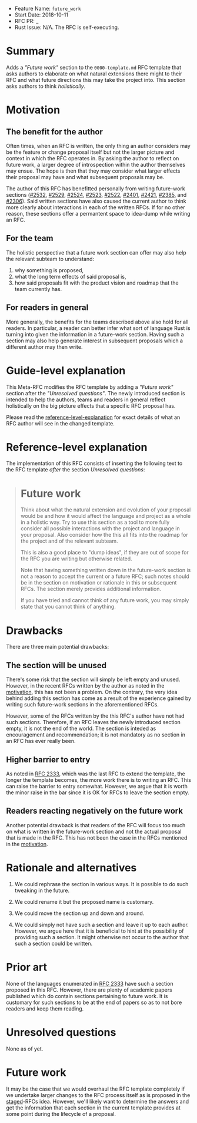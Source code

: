 - Feature Name: `future_work`
- Start Date: 2018-10-11
- RFC PR: _
- Rust Issue: N/A. The RFC is self-executing.

# Summary
[summary]: #summary

Adds a *"Future work"* section to the `0000-template.md` RFC template that
asks authors to elaborate on what natural extensions there might to their
RFC and what future directions this may take the project into.
This section asks authors to think *holistically*.

# Motivation
[motivation]: #motivation

## The benefit for the author

Often times, when an RFC is written, the only thing an author considers
may be the feature or change proposal itself but not the larger picture
and context in which the RFC operates in. By asking the author to reflect
on future work, a larger degree of introspection within the author themselves
may ensue. The hope is then that they may consider what larger effects
their proposal may have and what subsequent proposals may be.

[#2532]: https://github.com/Centril/rfcs/blob/rfc/assoc-default-groups/text/0000-assoc-default-groups.md#future-work
[#2529]: https://github.com/Centril/rfcs/blob/rfc/hidden-impls/text/0000-hidden-impls.md#future-work-1
[#2524]: https://github.com/Centril/rfcs/blob/rfc/inferred-type-aliases/text/0000-inferred-type-aliases.md#possible-future-work
[#2523]: https://github.com/Centril/rfcs/blob/rfc/cfg-path-version/text/0000-cfg-path-version.md#possible-future-work
[#2522]: https://github.com/Centril/rfcs/blob/rfc/generalized-type-ascription/text/0000-generalized-type-ascription.md#possible-future-work
[#2401]: https://github.com/Centril/rfcs/blob/rfc/mut-pattern-shorthand/text/0000-mut-pattern-shorthand.md#future-work
[#2421]: https://github.com/rust-lang/rfcs/blob/master/text/2421-unreservations-2018.md#possible-future-unreservations
[#2385]: https://github.com/Centril/rfcs/blob/rfc/implied-derive/text/0000-implied-derive.md#future-work
[#2306]: https://github.com/rust-lang/rfcs/blob/master/text/2306-convert-id.md#possible-future-work

The author of this RFC has benefitted personally from writing future-work
sections ([#2532], [#2529], [#2524], [#2523], [#2522], [#2401], [#2421],
[#2385], and [#2306]). Said written sections have also caused the current
author to think more clearly about interactions in each of the written RFCs.
If for no other reason, these sections offer a permantent space to idea-dump
while writing an RFC.

## For the team

The holistic perspective that a future work section can offer may also
help the relevant subteam to understand:

1. why something is proposed,
2. what the long term effects of said proposal is,
4. how said proposals fit with the product vision and roadmap that the team
   currently has.

## For readers in general

More generally, the benefits for the teams described above also hold for
all readers. In particular, a reader can better infer what sort of language
Rust is turning into given the information in a future-work section.
Having such a section may also help generate interest in subsequent proposals
which a different author may then write.

# Guide-level explanation
[guide-level-explanation]: #guide-level-explanation

This Meta-RFC modifies the RFC template by adding a *"Future work"* section
after the *"Unresolved questions"*. The newly introduced section is intended
to help the authors, teams and readers in general reflect holistically on
the big picture effects that a specific RFC proposal has.

Please read the [reference-level-explanation] for exact details of what an
RFC author will see in the changed template.

# Reference-level explanation
[reference-level-explanation]: #reference-level-explanation

The implementation of this RFC consists of inserting the following text to the
RFC template *after* the section *Unresolved questions*:

> # Future work
>
> Think about what the natural extension and evolution of your proposal would
> be and how it would affect the language and project as a whole in a holistic
> way. Try to use this section as a tool to more fully consider all possible
> interactions with the project and language in your proposal.
> Also consider how the this all fits into the roadmap for the project
> and of the relevant subteam.
>
> This is also a good place to "dump ideas", if they are out of scope for the
> RFC you are writing but otherwise related.
>
> Note that having something written down in the future-work section is not
> a reason to accept the current or a future RFC; such notes should be in the
> section on motivation or rationale in this or subsequent RFCs.
> The section merely provides additional information.
>
> If you have tried and cannot think of any future work, you may simply state
> that you cannot think of anything.

# Drawbacks
[drawbacks]: #drawbacks

There are three main potential drawbacks:

## The section will be unused

There's some risk that the section will simply be left empty and unused.
However, in the recent RFCs written by the author as noted in the [motivation],
this has not been a problem. On the contrary, the very idea behind adding
this section has come as a result of the experience gained by writing
such future-work sections in the aforementioned RFCs.

However, some of the RFCs written by the this RFC's author have not had such
sections. Therefore, if an RFC leaves the newly introduced section empty,
it is not the end of the world. The section is inteded as encouragement and
recommendation; it is not mandatory as no section in an RFC has ever really been. 

## Higher barrier to entry

[RFC 2333]: https://github.com/rust-lang/rfcs/blob/master/text/2333-prior-art.md#drawbacks

As noted in [RFC 2333], which was the last RFC to extend the template,
the longer the template becomes, the more work there is to writing an RFC.
This can raise the barrier to entry somewhat.
However, we argue that it is worth the minor raise in the bar since
it is OK for RFCs to leave the section empty.

## Readers reacting negatively on the future work

Another potential drawback is that readers of the RFC will focus too much
on what is written in the future-work section and not the actual proposal
that is made in the RFC. This has not been the case in the RFCs mentioned
in the [motivation].

# Rationale and alternatives
[rationale-and-alternatives]: #rationale-and-alternatives

1. We could rephrase the section in various ways.
   It is possible to do such tweaking in the future.

2. We could rename it but the proposed name is customary.

3. We could move the section up and down and around.

4. We could simply not have such a section and leave it up to each author.
   However, we argue here that it is beneficial to hint at the possibility
   of providing such a section. It might otherwise not occur to the author
   that such a section could be written.

# Prior art
[prior-art]: #prior-art

None of the languages enumerated in [RFC 2333] have such a section proposed
in this RFC. However, there are plenty of academic papers published which
do contain sections pertaining to future work. It is customary for such
sections to be at the end of papers so as to not bore readers and keep
them reading.

# Unresolved questions
[unresolved-questions]: #unresolved-questions

None as of yet.

# Future work
[future-work]: #future-work

[staged]: http://smallcultfollowing.com/babysteps/blog/2018/06/20/proposal-for-a-staged-rfc-process/

It may be the case that we would overhaul the RFC template completely if we
undertake larger changes to the RFC process itself as is proposed in the
[staged]-RFCs idea. However, we'll likely want to determine the answers and
get the information that each section in the current template provides at
some point during the lifecycle of a proposal.
